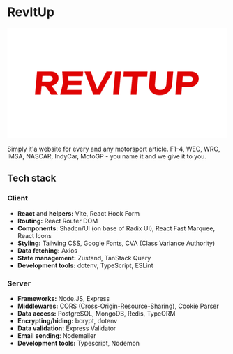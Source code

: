 
# RevItUp

![repo logo](/assets/revitup%20github%20repo%20readme.png)

Simply it'a website for every and any motorsport article. F1-4, WEC, WRC, IMSA, NASCAR, IndyCar, MotoGP - you name it and we give it to you.

## Tech stack

### Client

- **React** and **helpers:** Vite, React Hook Form
- **Routing:** React Router DOM
- **Components:** Shadcn/UI (on base of Radix UI), React Fast Marquee, React Icons
- **Styling:** Tailwing CSS, Google Fonts, CVA (Class Variance Authority)
- **Data fetching:** Axios
- **State management:** Zustand, TanStack Query
- **Development tools:** dotenv, TypeScript, ESLint

### Server

- **Frameworks:** Node.JS, Express
- **Middlewares:** CORS (Cross-Origin-Resource-Sharing), Cookie Parser
- **Data access:** PostgreSQL, MongoDB, Redis, TypeORM
- **Encrypting/hiding:** bcrypt, dotenv
- **Data validation:** Express Validator
- **Email sending**: Nodemailer
- **Development tools:** Typescript, Nodemon
